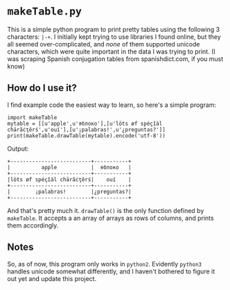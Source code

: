 # `makeTable.py`

This is a simple python program to print pretty tables using the following 3 characters: `|-+`. I initially kept trying to use libraries I found online, but they all seemed over-complicated, and _none_ of them supported unicode characters, which were quite important in the data I was trying to print. (I was scraping Spanish conjugation tables from spanishdict.com, if you must know)

## How do I use it?

I find example code the easiest way to learn, so here's a simple program:
```
import makeTable
mytable = [[u'apple',u'яблоко'],[u'löts øf spéçîàl chārãċţêrś',u'ouí'],[u'¡palabras!',u'¿preguntas?']]
print(makeTable.drawTable(mytable).encode('utf-8'))
```

Output:
```
+--------------------------+-----------+
|          apple           |  яблоко   |
+--------------------------+-----------+
|löts øf spéçîàl chārãċţêrś|    ouí    |
+--------------------------+-----------+
|        ¡palabras!        |¿preguntas?|
+--------------------------+-----------+

```

And that's pretty much it. `drawTable()` is the only function defined by `makeTable`. It accepts a an array of arrays as rows of columns, and prints them accordingly.

## Notes

So, as of now, this program only works in `python2`. Evidently `python3` handles unicode somewhat differently, and I haven't bothered to figure it out yet and update this project.
